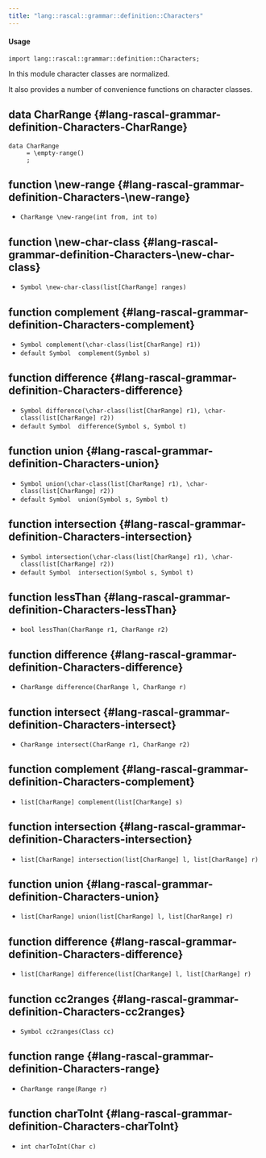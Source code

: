 ```yaml
---
title: "lang::rascal::grammar::definition::Characters"
---
```


#### Usage

`import lang::rascal::grammar::definition::Characters;`


  In this module character classes are normalized.
  
  It also provides a number of convenience functions on character classes.


## data CharRange {#lang-rascal-grammar-definition-Characters-CharRange}

```rascal
data CharRange  
     = \empty-range()
     ;
```

## function \new-range {#lang-rascal-grammar-definition-Characters-\new-range}

* ``CharRange \new-range(int from, int to)``

## function \new-char-class {#lang-rascal-grammar-definition-Characters-\new-char-class}

* ``Symbol \new-char-class(list[CharRange] ranges)``

## function complement {#lang-rascal-grammar-definition-Characters-complement}

* ``Symbol complement(\char-class(list[CharRange] r1))``
* ``default Symbol  complement(Symbol s)``

## function difference {#lang-rascal-grammar-definition-Characters-difference}

* ``Symbol difference(\char-class(list[CharRange] r1), \char-class(list[CharRange] r2))``
* ``default Symbol  difference(Symbol s, Symbol t)``

## function union {#lang-rascal-grammar-definition-Characters-union}

* ``Symbol union(\char-class(list[CharRange] r1), \char-class(list[CharRange] r2))``
* ``default Symbol  union(Symbol s, Symbol t)``

## function intersection {#lang-rascal-grammar-definition-Characters-intersection}

* ``Symbol intersection(\char-class(list[CharRange] r1), \char-class(list[CharRange] r2))``
* ``default Symbol  intersection(Symbol s, Symbol t)``

## function lessThan {#lang-rascal-grammar-definition-Characters-lessThan}

* ``bool lessThan(CharRange r1, CharRange r2)``

## function difference {#lang-rascal-grammar-definition-Characters-difference}

* ``CharRange difference(CharRange l, CharRange r)``

## function intersect {#lang-rascal-grammar-definition-Characters-intersect}

* ``CharRange intersect(CharRange r1, CharRange r2)``

## function complement {#lang-rascal-grammar-definition-Characters-complement}

* ``list[CharRange] complement(list[CharRange] s)``

## function intersection {#lang-rascal-grammar-definition-Characters-intersection}

* ``list[CharRange] intersection(list[CharRange] l, list[CharRange] r)``

## function union {#lang-rascal-grammar-definition-Characters-union}

* ``list[CharRange] union(list[CharRange] l, list[CharRange] r)``

## function difference {#lang-rascal-grammar-definition-Characters-difference}

* ``list[CharRange] difference(list[CharRange] l, list[CharRange] r)``

## function cc2ranges {#lang-rascal-grammar-definition-Characters-cc2ranges}

* ``Symbol cc2ranges(Class cc)``

## function range {#lang-rascal-grammar-definition-Characters-range}

* ``CharRange range(Range r)``

## function charToInt {#lang-rascal-grammar-definition-Characters-charToInt}

* ``int charToInt(Char c)``

